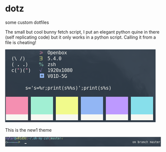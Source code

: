 # dotz
some custom dotfiles

The small but cool bunny fetch script, I put an elegant python quine in there (self replicating code) but it only works in a python script.  Calling it from a file is cheating!

![preview](imgs/bunnypic.png) 

This is the new1 theme

![preview](imgs/newtheme.png)

